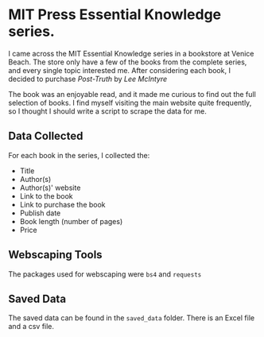 # MIT Press Essential Knowledge series.

I came across the MIT Essential Knowledge series in a bookstore at Venice Beach. The store only have a few of the books from the complete series, and every single topic interested me. After considering each book, I decided to purchase *Post-Truth* by *Lee McIntyre*

The book was an enjoyable read, and it made me curious to find out the full selection of books. I find myself visiting the main website quite frequently, so I thought I should write a script to scrape the data for me.

## Data Collected
For each book in the series, I collected the: 
- Title
- Author(s) 
- Author(s)' website
- Link to the book
- Link to purchase the book
- Publish date
- Book length (number of pages)
- Price

## Webscaping Tools
The packages used for webscaping were `bs4` and `requests`

## Saved Data
The saved data can be found in the `saved_data` folder. There is an Excel file and a csv file.
